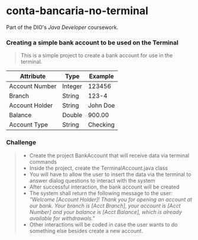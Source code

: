 # conta-bancaria-no-terminal
Part of the DIO's _Java Developer_ coursework.

### Creating a simple bank account to be used on the Terminal

>This is a simple project to create a bank account for use in the terminal.

| Attribute | Type    | Example  |
| --- |---------|----------|
| Account Number | Integer | 123456   |
| Branch | String  | 123-4    |
| Account Holder | String  | John Doe |
| Balance | Double  | 900.00  |
| Account Type | String  | Checking |

### Challenge

> * Create the project BankAccount that will receive data via terminal commands
> * Inside the project, create the TerminalAccount.java class
> * You will have to allow the user to insert the data via the terminal to answer dialog questions to interact with the system
> * After successful interaction, the bank account will be created
> * The system shall return the following message to the user: _"Welcome [Account Holder]! Thank you for opening an account at our bank. Your branch is [Acct Branch], your account is [Acct Number] and your balance is [Acct Balance], which is already available for withdrawals."_
> * Other interactions will be coded in case the user wants to do something else besides create a new account.


